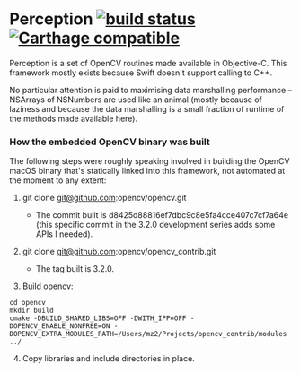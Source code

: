 # Perception [![build status](https://gitlab.com/sashimiapp-public/Perception/badges/master/build.svg)](https://gitlab.com/sashimiapp-public/Perception/commits/master) [![Carthage compatible](https://img.shields.io/badge/Carthage-compatible-4BC51D.svg?style=flat)](https://github.com/Carthage/Carthage)

Perception is a set of OpenCV routines made available in Objective-C. This framework mostly exists because Swift doesn't support calling to C++. 

No particular attention is paid to maximising data marshalling performance – NSArrays of NSNumbers are used like an animal (mostly because of laziness and because the data marshalling is a small fraction of runtime of the methods made available here).

### How the embedded OpenCV binary was built

The following steps were roughly speaking involved in building the OpenCV macOS binary that's statically linked into this framework, not automated at the moment to any extent:

1. git clone git@github.com:opencv/opencv.git
   - The commit built is d8425d88816ef7dbc9c8e5fa4cce407c7cf7a64e (this specific commit in the 3.2.0 development series adds some APIs I needed).

2. git clone git@github.com:opencv/opencv_contrib.git
   - The tag built is 3.2.0.

3. Build opencv:

```
cd opencv
mkdir build
cmake -DBUILD_SHARED_LIBS=OFF -DWITH_IPP=OFF -DOPENCV_ENABLE_NONFREE=ON -DOPENCV_EXTRA_MODULES_PATH=/Users/mz2/Projects/opencv_contrib/modules ../
```

4. Copy libraries and include directories in place.
